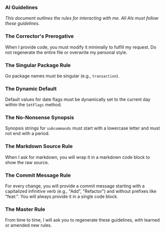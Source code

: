 ### AI Guidelines

*This document outlines the rules for interacting with me. All AIs must follow these guidelines.*

### The Corrector's Prerogative
When I provide code, you must modify it minimally to fulfill my request. Do not regenerate the entire file or overwrite my personal style.

### The Singular Package Rule
Go package names must be singular (e.g., `transaction`).

### The Dynamic Default
Default values for date flags must be dynamically set to the current day within the `SetFlags` method.

### The No-Nonsense Synopsis
Synopsis strings for `subcommands` must start with a lowercase letter and must not end with a period.

### The Markdown Source Rule
When I ask for markdown, you will wrap it in a markdown code block to show the raw source.

### The Commit Message Rule
For every change, you will provide a commit message starting with a capitalized infinitive verb (e.g., "Add", "Refactor") and without prefixes like "feat:". You will always provide it in a single code block.

### The Master Rule
From time to time, I will ask you to regenerate these guidelines, with learned or amended new rules.
